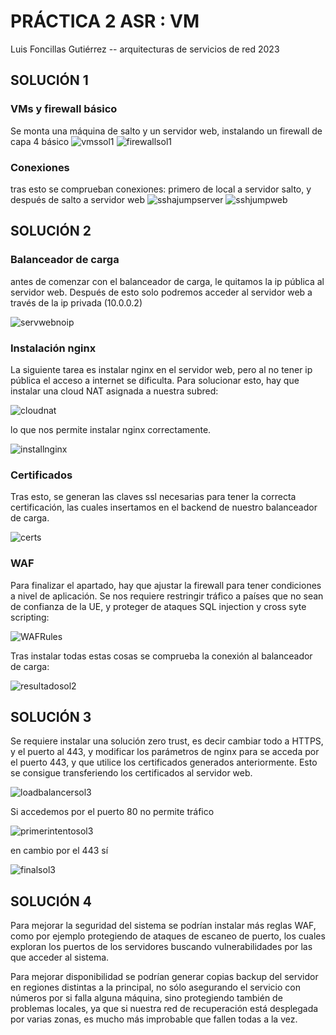 # PRÁCTICA 2 ASR : VM

Luis Foncillas Gutiérrez -- arquitecturas de servicios de red 2023

## SOLUCIÓN 1
### VMs y firewall básico
Se monta una máquina de salto y un servidor web, instalando un firewall de capa 4 básico
![vmssol1](https://github.com/luisfoncig/asr-23/pract2/assets/145972379/03add51d-fbe9-42c6-8eee-e7c5e4c12046)
![firewallsol1](https://github.com/luisfoncig/asr-23/pract2/assets/145972379/e819eb90-d611-4e86-bbb1-d7c27149f55f)

### Conexiones
tras esto se comprueban conexiones: primero de local a servidor salto, y después de salto a servidor web
![sshajumpserver](https://github.com/luisfoncig/asr-23/pract2/assets/145972379/b8a7b242-ca59-41a0-9a18-7ec3927a3295)
![sshjumpweb](https://github.com/luisfoncig/asr-23/pract2/assets/145972379/0d1dfd8e-84d7-46d3-8ca9-8f4f0bd666bc)


## SOLUCIÓN 2
### Balanceador de carga
antes de comenzar con el balanceador de carga, le quitamos la ip pública al servidor web. Después de esto solo podremos acceder al servidor web a través de la ip privada (10.0.0.2)

![servwebnoip](https://github.com/luisfoncig/asr-23/pract2/assets/145972379/6f5136d0-9435-4c02-a46c-f0b84a9b1d73)

### Instalación nginx
La siguiente tarea es instalar nginx en el servidor web, pero al no tener ip pública el acceso a internet se dificulta. 
Para solucionar esto, hay que instalar una cloud NAT asignada a nuestra subred:

![cloudnat](https://github.com/luisfoncig/asr-23/pract2/assets/145972379/fd86604c-ff09-4c78-a93f-9015ef02a785)

lo que nos permite instalar nginx correctamente.

![installnginx](https://github.com/luisfoncig/asr-23/pract2/assets/145972379/35f9bcec-df5a-4a52-b060-95d3853405b7)

### Certificados

Tras esto, se generan 
las claves ssl necesarias para tener la correcta certificación, las cuales insertamos en el backend de nuestro 
balanceador de carga.

![certs](https://github.com/luisfoncig/asr-23/pract2/assets/145972379/68c25cbf-15c9-4bbd-8caf-7a4ba24fe545)

### WAF

Para finalizar el apartado, hay que ajustar la firewall para tener condiciones a nivel de aplicación.
Se nos requiere restringir tráfico a países que no sean de confianza de la UE, y proteger de ataques SQL injection y cross syte scripting:

![WAFRules](https://github.com/luisfoncig/asr-23/pract2/assets/145972379/39adf475-827d-4063-962f-75f6ae580327)

Tras instalar todas estas cosas se comprueba la conexión al balanceador de carga:

![resultadosol2](https://github.com/luisfoncig/asr-23/pract2/assets/145972379/fc1220e6-43e1-4688-9d05-04967e9464cd)

## SOLUCIÓN 3
Se requiere instalar una solución zero trust, es decir cambiar todo a HTTPS, y el puerto al 443, y modificar los parámetros de nginx para se acceda por el puerto 443, y que utilice los certificados generados anteriormente.
Esto se consigue transferiendo los certificados al servidor web.

![loadbalancersol3](https://github.com/luisfoncig/asr-23/pract2/assets/145972379/5e57c85b-5966-4873-bd04-77e1a8537f96)

Si accedemos por el puerto 80 no permite tráfico

![primerintentosol3](https://github.com/luisfoncig/asr-23/pract2/assets/145972379/2e532960-6fb4-4e68-ae9e-2c8fa10a4e4c)

en cambio por el 443 sí

![finalsol3](https://github.com/luisfoncig/asr-23/pract2/assets/145972379/fcea90a7-d32a-45b0-b7c9-df4c73959329)

## SOLUCIÓN 4
Para mejorar la seguridad del sistema se podrían instalar más reglas WAF, como por ejemplo protegiendo de ataques de escaneo de puerto,
los cuales exploran los puertos de los servidores buscando vulnerabilidades por las que acceder al sistema.

Para mejorar disponibilidad se podrían generar copias backup del servidor en regiones distintas a la principal, no sólo asegurando el servicio con
números por si falla alguna máquina, sino protegiendo también de problemas locales, ya que si nuestra red de recuperación está desplegada por varias zonas,
es mucho más improbable que fallen todas a la vez.
